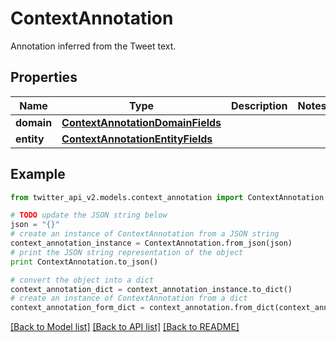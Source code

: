 # ContextAnnotation

Annotation inferred from the Tweet text.

## Properties
Name | Type | Description | Notes
------------ | ------------- | ------------- | -------------
**domain** | [**ContextAnnotationDomainFields**](ContextAnnotationDomainFields.md) |  | 
**entity** | [**ContextAnnotationEntityFields**](ContextAnnotationEntityFields.md) |  | 

## Example

```python
from twitter_api_v2.models.context_annotation import ContextAnnotation

# TODO update the JSON string below
json = "{}"
# create an instance of ContextAnnotation from a JSON string
context_annotation_instance = ContextAnnotation.from_json(json)
# print the JSON string representation of the object
print ContextAnnotation.to_json()

# convert the object into a dict
context_annotation_dict = context_annotation_instance.to_dict()
# create an instance of ContextAnnotation from a dict
context_annotation_form_dict = context_annotation.from_dict(context_annotation_dict)
```
[[Back to Model list]](../README.md#documentation-for-models) [[Back to API list]](../README.md#documentation-for-api-endpoints) [[Back to README]](../README.md)


